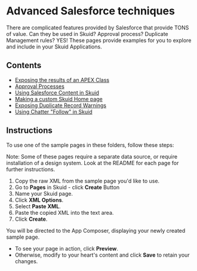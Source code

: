 # Advanced Salesforce techniques 
There are complicated features provided by Salesforce that provide TONS of value.  Can they be used in Skuid? Approval process?  Duplicate Management rules?  YES! These pages provide examples for you to explore and include in your Skuid Applications.

## Contents

-  [Exposing the results of an APEX Class](APEX_Rest)
-  [Approval Processes](Approval_Process_Actions) 
-  [Using Salesforce Content in Skuid](Content_Document) 
-  [Making a custom Skuid Home page](Custom_Home_Page) 
-  [Exposing Duplicate Record Warnings](Duplicate_Management) 
-  [Using Chatter "Follow" in Skuid](Follow_or_Unfollow_Records) 

## Instructions
To use one of the sample pages in these folders, follow these steps:

Note: Some of these pages require a separate data source,  or require installation of a design system.  Look at the README for each page for further instructions. 

1. Copy the raw XML from the sample page you'd like to use.
2. Go to **Pages** in Skuid - click **Create** Button
3. Name your Skuid page.
4. Click **XML Options**.
5. Select **Paste XML**.
7. Paste the copied XML into the text area.
8. Click **Create**.

You will be directed to the App Composer, displaying your newly created sample page.
- To see your page in action, click **Preview**.
- Otherwise, modify to your heart's content and click **Save** to retain your changes.